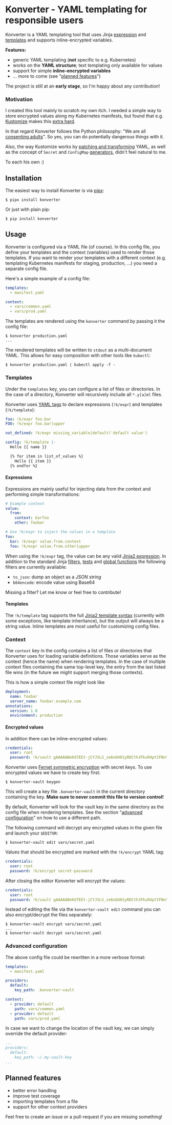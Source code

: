 # Konverter - YAML templating for responsible users

Konverter is a YAML templating tool that uses Jinja [expression](https://jinja.palletsprojects.com/en/2.10.x/templates/#expressions) and [templates](https://jinja.palletsprojects.com/en/2.10.x/templates/) and supports inline-encrypted variables.

**Features:**
- generic YAML templating (**not** specific to e.g. Kubernetes)
- works on the **YAML structure**; text templating only available for values
- support for simple **inline-encrypted variables**
- ... more to come (see "[planned features](#planned-features)")

The project is still at an **early stage**, so I'm happy about any contribution!

### Motivation

I created this tool mainly to scratch my own itch. I needed a simple way to store encrypted values along my Kubernetes manifests, but found that e.g. [Kustomize](https://kustomize.io/) makes this [extra hard](https://github.com/kubernetes-sigs/kustomize/issues/692).

In that regard Konverter follows the Python philosophy: "We are all [consenting adults](https://docs.python-guide.org/writing/style/#we-are-all-responsible-users)". So yes, you can do potentially dangerous things with it.

Also, the way Kustomize works by [patching and transforming](https://github.com/kubernetes-sigs/kustomize/blob/master/docs/fields.md#transformers) YAML, as well as the concept of `Secret` and `ConfigMap` [generators](https://github.com/kubernetes-sigs/kustomize/blob/master/docs/fields.md#generators), didn't feel natural to me.

To each his own :)

## Installation

The easiest way to install Konverter is via [pipx](https://github.com/pipxproject/pipx):

```shell
$ pipx install konverter
```

Or just with plain pip:

```shell
$ pip install konverter
```

## Usage

Konverter is configured via a YAML file (of course). In this config file, you define your templates and the context (variables) used to render those templates. If you want to render your templates with a different context (e.g. templating Kubernetes manifests for staging, production, ...) you need a separate config file.

Here's a simple example of a config file:
```yaml
templates:
  - manifest.yaml

context:
  - vars/common.yaml
  - vars/prod.yaml
```

The templates are rendered using the `konverter` command by passing it the config file:
```shell
$ konverter production.yaml
...
```

The rendered templates will be written to `stdout` as a multi-document YAML. This allows for easy composition with other tools like `kubectl`:

```shell
$ konverter production.yaml | kubectl apply -f -
```

### Templates

Under the `templates` key, you can configure a list of files or directories. In the case of a directory, Konverter will recursively include all `*.y[a]ml` files.

Konverter uses [YAML tags](https://yaml.org/spec/1.2/spec.html#id2761292) to declare expressions (`!k/expr`) and templates (`!k/template`):

```yaml
foo: !k/expr foo.bar
FOO: !k/expr foo.bar|upper

not_defined: !k/expr missing_variable|default('default value')

config: !k/template |-
  Hello {{ name }}

  {% for item in list_of_values %}
    Hello {{ item }}
  {% endfor %}
```

#### Expressions

Expressions are mainly useful for injecting data from the context and performing simple transformations:

```yaml
# Example context
value:
  from:
    context: barfoo
    other: foobar
```

```yaml
# Use !k/expr to inject the values in a template
foo:
  bar: !k/expr value.from.context
  foo: !k/expr value.from.other|upper
```

When using the `!k/expr` tag, the value can be any valid [Jinja2 expression](https://jinja.palletsprojects.com/en/2.10.x/templates/#expressions). In addition to the standard Jinja [filters](https://jinja.palletsprojects.com/en/2.10.x/templates/#list-of-builtin-filters), [tests](https://jinja.palletsprojects.com/en/2.10.x/templates/#list-of-builtin-tests) and [global functions](https://jinja.palletsprojects.com/en/2.10.x/templates/#list-of-global-functions) the following filters are currently available:

- `to_json`: dump an object as a *JSON string*
- `b64encode`: encode value using Base64

Missing a filter? Let me know or feel free to contribute!

#### Templates

The `!k/template` tag supports the full [Jinja2 template syntax](https://jinja.palletsprojects.com/en/2.10.x/templates/) (currently with some exceptions, like template inheritance), but the output will always be a string value. Inline templates are most useful for customizing config files.

### Context

The `context` key in the config contains a list of files or directories that Konverter uses for loading variable definitions. Those variables serve as the context (hence the name) when rendering templates. In the case of multiple context files containing the same top-level key, the entry from the last listed file wins (in the future we might support merging those contexts).

This is how a simple context file might look like
```yaml
deployment:
  name: foobar
  server_name: foobar.example.com
annotations:
  version: 1.0
  environment: production
```

#### Encrypted values

In addition there can be inline-encrypted values:

```yaml
credentials:
  user: root
  password: !k/vault gAAAAABeKd7EEt-jCYJSLS_ze6oO401yRDCthJFkuR4ptIFNnSElTccUnOVSQ1rSCDbIdljB59SRWjy2rDq7174stq3FFzyE_w==
```

Konverter uses [Fernet symmetric encryption](https://cryptography.io/en/latest/fernet/) with secret keys. To use encrypted values we have to create key first:

```shell
$ konverter-vault keygen
```

This will create a key file `.konverter-vault` in the current directory containing the key. **Make sure to never commit this file to version control!**

By default, Konverter will look for the vault key in the same directory as the config file when rendering templates. See the section "[advanced configuration](#advanced-configuration)" on how to use a different path.

The following command will decrypt any encrypted values in the given file and launch your `$EDITOR`:

```shell
$ konverter-vault edit vars/secret.yaml
```

Values that should be encrypted are marked with the `!k/encrypt` YAML tag:

```yaml
credentials:
  user: root
  password: !k/encrypt secret-password
```

After closing the editor Konverter will encrypt the values:

```yaml
credentials:
  user: root
  password: !k/vault gAAAAABeKd7EEt-jCYJSLS_ze6oO401yRDCthJFkuR4ptIFNnSElTccUnOVSQ1rSCDbIdljB59SRWjy2rDq7174stq3FFzyE_w==
```

Instead of editing the file via the `konverter-vault edit` command you can also encrypt/decrypt the files separately:

```shell
$ konverter-vault encrypt vars/secret.yaml
...
$ konverter-vault decrypt vars/secret.yaml
```

### Advanced configuration

The above config file could be rewritten in a more verbose format:

```yaml
templates:
  - manifest.yaml

providers:
  default:
    key_path: .konverter-vault

context:
  - provider: default
    path: vars/common.yaml
  - provider: default
    path: vars/prod.yaml
```

In case we want to change the location of the vault key, we can simply override the default provider:

```yaml
...
providers:
  default:
    key_path: ~/.my-vault-key
...
```

## Planned features

- better error handling
- improve test coverage
- importing templates from a file
- support for other context providers

Feel free to create an issue or a pull-request if you are missing something!
